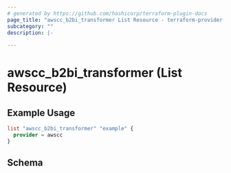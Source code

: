 ```yaml
---
# generated by https://github.com/hashicorp/terraform-plugin-docs
page_title: "awscc_b2bi_transformer List Resource - terraform-provider-awscc"
subcategory: ""
description: |-
  
---
```


# awscc_b2bi_transformer (List Resource)



## Example Usage

```terraform
list "awscc_b2bi_transformer" "example" {
  provider = awscc
}
```

<!-- schema generated by tfplugindocs -->
## Schema
